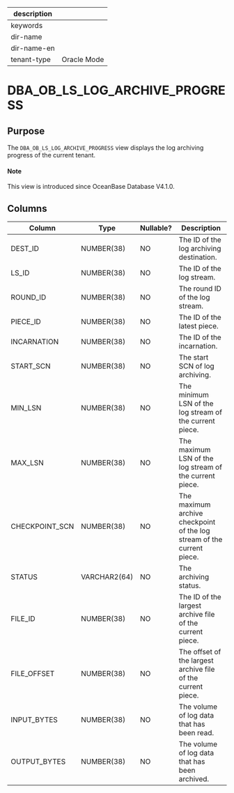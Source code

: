 | description ||
|---|---|
| keywords ||
| dir-name ||
| dir-name-en ||
| tenant-type | Oracle Mode |

# DBA_OB_LS_LOG_ARCHIVE_PROGRESS

## Purpose

The `DBA_OB_LS_LOG_ARCHIVE_PROGRESS` view displays the log archiving progress of the current tenant. 

<main id="notice" type='explain'>
  <h4>Note</h4>
  <p>This view is introduced since OceanBase Database V4.1.0. </p>
</main>

## Columns

| **Column** | **Type** | **Nullable?** | Description |
| --- | --- | --- | --- |
| DEST_ID | NUMBER(38) | NO | The ID of the log archiving destination. |
| LS_ID | NUMBER(38) | NO | The ID of the log stream. |
| ROUND_ID | NUMBER(38) | NO | The round ID of the log stream. |
| PIECE_ID | NUMBER(38) | NO | The ID of the latest piece. |
| INCARNATION | NUMBER(38) | NO | The ID of the incarnation. |
| START_SCN | NUMBER(38) | NO | The start SCN of log archiving. |
| MIN_LSN | NUMBER(38) | NO | The minimum LSN of the log stream of the current piece. |
| MAX_LSN | NUMBER(38) | NO | The maximum LSN of the log stream of the current piece. |
| CHECKPOINT_SCN | NUMBER(38) | NO | The maximum archive checkpoint of the log stream of the current piece. |
| STATUS | VARCHAR2(64) | NO | The archiving status. |
| FILE_ID | NUMBER(38) | NO | The ID of the largest archive file of the current piece. |
| FILE_OFFSET | NUMBER(38) | NO | The offset of the largest archive file of the current piece. |
| INPUT_BYTES | NUMBER(38) | NO | The volume of log data that has been read. |
| OUTPUT_BYTES | NUMBER(38) | NO | The volume of log data that has been archived. |
